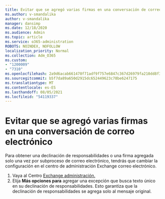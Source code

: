```yaml
---
title: Evitar que se agregó varias firmas en una conversación de correo electrónico
ms.author: v-smandalika
author: v-smandalika
manager: dansimp
ms.date: 12/18/2020
ms.audience: Admin
ms.topic: article
ms.service: o365-administration
ROBOTS: NOINDEX, NOFOLLOW
localization_priority: Normal
ms.collection: Adm_O365
ms.custom:
- "1200009"
- "7310"
ms.openlocfilehash: 2a9d6acab661470f71adf9f757e6847c367d26979fa210dd8f35e0ffaaa8dc45
ms.sourcegitcommit: b5f7da89a650d2915dc652449623c78be6247175
ms.translationtype: MT
ms.contentlocale: es-ES
ms.lasthandoff: 08/05/2021
ms.locfileid: "54119337"
---
```

# <a name="avoid-multiple-signatures-from-being-added-in-an-email-conversation"></a>Evitar que se agregó varias firmas en una conversación de correo electrónico

Para obtener una declinación de responsabilidades o una firma agregada solo una vez por subproceso de correo electrónico, tendrás que cambiar la configuración en el centro de administración Exchange correo electrónico.

1. Vaya al Centro [Exchange administración.](https://go.microsoft.com/fwlink/p/?linkid=2059104)
2. Elija **Más opciones para** agregar una excepción que busca texto único en su declinación de responsabilidades. Esto garantiza que la declinación de responsabilidades se agrega solo al mensaje original.

